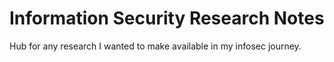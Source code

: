 # Information Security Research Notes
Hub for any research I wanted to make available in my infosec journey.

